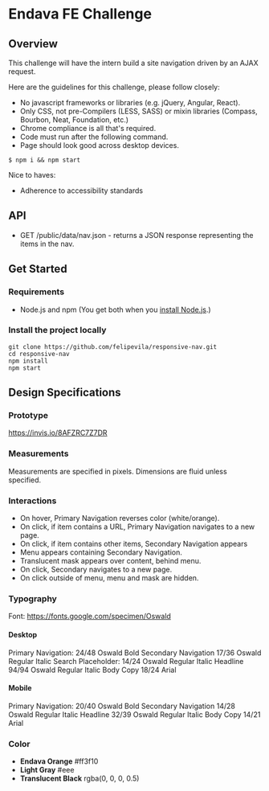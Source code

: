 # Endava FE Challenge

## Overview

This challenge will have the intern build a site navigation driven by an AJAX request.

Here are the guidelines for this challenge, please follow closely:

* No javascript frameworks or libraries (e.g. jQuery, Angular, React).
* Only CSS, not pre-Compilers (LESS, SASS) or mixin libraries (Compass, Bourbon, Neat, Foundation, etc.)
* Chrome compliance is all that's required.
* Code must run after the following command.
* Page should look good across desktop devices.

```
$ npm i && npm start
```

Nice to haves:

* Adherence to accessibility standards

## API

* GET /public/data/nav.json - returns a JSON response representing the items in the nav.

## Get Started

### Requirements
* Node.js and npm (You get both when you <a href="https://docs.npmjs.com/getting-started/installing-node">install Node.js</a>.)

### Install the project locally
```
git clone https://github.com/felipevila/responsive-nav.git
cd responsive-nav
npm install
npm start
```

## Design Specifications

### Prototype
https://invis.io/8AFZRC7Z7DR

### Measurements

Measurements are specified in pixels. Dimensions are fluid unless specified.

### Interactions

* On hover, Primary Navigation reverses color (white/orange).
* On click, if item contains a URL, Primary Navigation navigates to a new page.
* On click, if item contains other items, Secondary Navigation appears
* Menu appears containing Secondary Navigation.
* Translucent mask appears over content, behind menu.
* On click, Secondary navigates to a new page.
* On click outside of menu, menu and mask are hidden.

### Typography
Font: https://fonts.google.com/specimen/Oswald

#### Desktop

Primary Navigation: 24/48 Oswald Bold
Secondary Navigation 17/36 Oswald Regular Italic
Search Placeholder: 14/24 Oswald Regular Italic
Headline 94/94 Oswald Regular Italic
Body Copy 18/24 Arial

#### Mobile

Primary Navigation: 20/40 Oswald Bold
Secondary Navigation 14/28 Oswald Regular Italic
Headline 32/39 Oswald Regular Italic
Body Copy 14/21 Arial

### Color

* **Endava Orange** #ff3f10
* **Light Gray** #eee
* **Translucent Black** rgba(0, 0, 0, 0.5)

